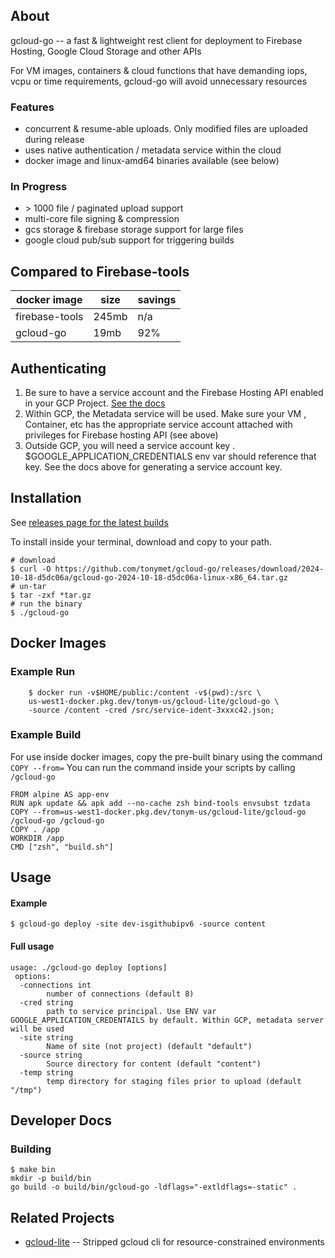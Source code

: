
## About

gcloud-go -- a fast & lightweight rest client for deployment to Firebase Hosting, Google Cloud Storage and other APIs

For VM images, containers & cloud functions that have demanding iops, vcpu or
time requirements, gcloud-go will avoid unnecessary resources

### Features
* concurrent & resume-able uploads. Only modified files are uploaded during release
* uses native authentication / metadata service within the cloud
* docker image and linux-amd64 binaries available (see below)

### In Progress
* \> 1000 file / paginated upload support
* multi-core file signing & compression
* gcs storage & firebase storage support for large files
* google cloud pub/sub support for triggering builds


## Compared to Firebase-tools

| docker image  | size   | savings  |  
|---|---|---|
| firebase-tools  | 245mb  | n/a   |   
|  gcloud-go | 19mb  |  92%  |   


## Authenticating
1. Be sure to have a service account and the Firebase Hosting API enabled in your GCP Project.  [See the docs](https://firebase.google.com/docs/hosting/api-deploy)
2. Within GCP, the Metadata service will be used. Make sure your VM , Container, etc has the appropriate service account attached with privileges for Firebase hosting API (see above)
3. Outside GCP, you will need a service account key . $GOOGLE_APPLICATION_CREDENTIALS env var should reference that key.  See the docs above for generating a service account key.


## Installation
See [releases page for the latest builds](https://github.com/tonymet/gcloud-go/releases)

To install inside your terminal, download and copy to your path.
```
# download
$ curl -O https://github.com/tonymet/gcloud-go/releases/download/2024-10-18-d5dc06a/gcloud-go-2024-10-18-d5dc06a-linux-x86_64.tar.gz
# un-tar
$ tar -zxf *tar.gz
# run the binary
$ ./gcloud-go
```


## Docker Images
### Example Run
```
	$ docker run -v$HOME/public:/content -v$(pwd):/src \
    us-west1-docker.pkg.dev/tonym-us/gcloud-lite/gcloud-go \
    -source /content -cred /src/service-ident-3xxxc42.json; 
```

### Example Build
For use inside docker images, copy the pre-built binary using the command `COPY --from=`
You can run the command inside your scripts by calling `/gcloud-go`

```
FROM alpine AS app-env
RUN apk update && apk add --no-cache zsh bind-tools envsubst tzdata
COPY --from=us-west1-docker.pkg.dev/tonym-us/gcloud-lite/gcloud-go /gcloud-go /gcloud-go
COPY . /app
WORKDIR /app
CMD ["zsh", "build.sh"]
```


## Usage
#### Example
```
$ gcloud-go deploy -site dev-isgithubipv6 -source content
```
#### Full usage
```
usage: ./gcloud-go deploy [options]
 options:
  -connections int
        number of connections (default 8)
  -cred string
        path to service principal. Use ENV var GOOGLE_APPLICATION_CREDENTAILS by default. Within GCP, metadata server will be used
  -site string
        Name of site (not project) (default "default")
  -source string
        Source directory for content (default "content")
  -temp string
        temp directory for staging files prior to upload (default "/tmp")

```


## Developer Docs
### Building
```
$ make bin
mkdir -p build/bin
go build -o build/bin/gcloud-go -ldflags="-extldflags=-static" .
```

## Related Projects
* [gcloud-lite](https://github.com/tonymet/gcloud-lite) -- Stripped gcloud cli for resource-constrained environments